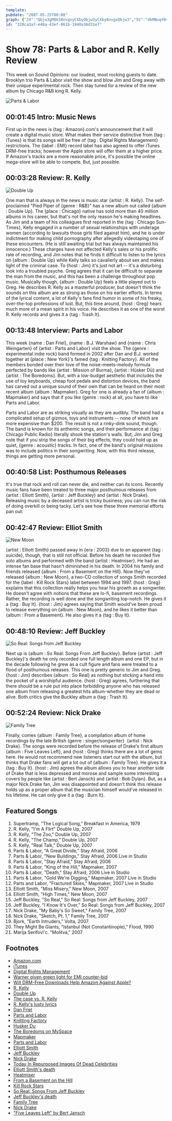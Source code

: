 ```yaml
---
template: 
pubdate: "2007-05-25T00:00"
graph: {"2X":"Qbjw3gM8kS8nvgxyCXbyQbjw3yCXby8nvgxQbjw3","5S":"dkMNuqY0vXMOJ5zdkMNuX6cfddkMNuMOJ5zNGOynNGOynX6cfdBQsAMX6cfdBHm1GBQsAM","N0":"BFchDS2P1FBERiuBFchDS2P1FVOZV1BERiuVOZV1BERiuvkp9JBERiuBHMInBERiuBMlTxBERiuBn8YhBERiuBI0BoBERiuSN41F0eX1OBERiuBERiuP1GC5BERiuByNrwBERiuYFbd2P1GC5S2P1F","1WA":"","1ZB":"CHslUPEbnOCHslUacFR5CHslUX0RVpCHslUzD54eJMRXZacFR597qipBHm1G97qipX6cfd","28A":"Z0UYDbJUZIBQsAMX6cfdBHm1GBQsAM","2FC":"6oR0Pv8ZAOZLpB1v8ZAOv8ZAOwokXb97qipBHm1GX6cfdgMit6"}
id: "320ca3a7-e48a-43ef-861b-1940a36d31e7"
---
```






# Show 78: Parts & Labor and R. Kelly Review

This week on Sound Opinions: our loudest, most rocking guests to date. Brooklyn trio Parts & Labor visit the show and blow Jim and Greg away with their unique experimental rock. Then stay tuned for a review of the new album by Chicago R&B king R. Kelly.

![Parts & Labor](https://static.soundopinions.org/images/2007/partslabor.jpg)



## 00:01:45 Intro: Music News

First up in the news is {tag : Amazon}.com's announcement that it will create a digital music store. What makes their service distinctive from {tag : iTunes} is that its songs will be free of {tag : Digital Rights Management} restrictions. The {label : EMI} record label has also agreed to offer iTunes DRM-free tracks; however the Apple store will offer them at a higher price. If Amazon's tracks are a more reasonable price, it's possible the online mega-store will be able to compete. But, just possible.



## 00:03:28 Review: R. Kelly

![Double Up](https://static.soundopinions.org/assets/78/5S0.jpg)

One man that is always in the news is music star {artist : R. Kelly}. The self-proclaimed "Pied Piper of {genre : R&B}" has a new album out called {album : Double Up}. The {place : Chicago} native has sold more than 40 million albums in his career, but that's not the only reason he's making headlines. As Jim and a team of his colleagues first reported in the {tag : Chicago Sun-Times}, Kelly engaged in a number of sexual relationships with underage women (according to lawsuits those girls filed against him), and he is under indictment for making child pornography after allegedly videotaping one of these encounters. (He is still awaiting trial but has always maintained his innocence.) These charges have not affected Kelly's sales or his prolific rate of recording, and Jim notes that he finds it difficult to listen to the lyrics on {album : Double Up} while Kelly talks so cavalierly about sex and makes light of the criminal case. To {host : Jim} it's just not art -- it's a disturbing look into a troubled psyche. Greg agrees that it can be difficult to separate the man from the music, and this has been a challenge throughout pop music. Musically though, {album : Double Up} feels a little played out to Greg. He describes R. Kelly as a masterful producer, but doesn't think the sounds on this album are as strong as those on his earlier efforts. In terms of the lyrical content, a lot of Kelly's fans find humor in some of his freaky, over-the-top professions of lust. But, this time around, {host : Greg} hears much more of a mean spirit in his voice. He describes it as one of the worst R. Kelly records and gives it a {tag : Trash It}.



## 00:13:48 Interview: Parts and Labor

This week {name : Dan Friel}, {name : B.J. Warshaw} and {name : Chris Weingarten} of {artist : Parts and Labor} visit the show. The {genre : experimental indie rock} band formed in 2002 after Dan and B.J. worked together at {place : New York}'s famed {tag : Knitting Factory}. All of the members bonded over their love of the noise-meets-melody formula perfected by bands like {artist : Mission of Burma}, {artist : Hüsker Dü} and {artist : The Boredoms}. But, with a low-budget aesthetic that includes the use of toy keyboards, cheap foot pedals and distortion devices, the band has carved out a unique sound of their own that can be heard on their most recent album {album : Mapmaker}. Greg for one is already a fan of {album : Mapmaker} and says that if you like {genre : rock} at all, you have to like Parts and Labor.

Parts and Labor are as striking visually as they are audibly. The band had a complicated setup of gizmos, toys and instruments -- none of which are more expensive than $200. The result is not a rinky-dink sound, though. The band is known for its anthemic songs, and their performance at {tag : Chicago Public Radio} literally shook the station's walls. But, Jim and Greg note that if you strip the songs of their big effects, they could hold up as quiet, {genre : acoustic} tracks. In fact, one of the band's original missions was to include politics in their songwriting. Now, with this third release, things are getting more personal.



## 00:40:58 List: Posthumous Releases

It's true that rock and roll can never die, and neither can its icons. Recently music fans have been treated to three major posthumous releases from {artist : Elliott Smith}, {artist : Jeff Buckley} and {artist : Nick Drake}. Releasing music by a deceased artist is tricky business; you can run the risk of doing overkill or being tacky. Let's see how these three memorial efforts pan out:



## 00:42:47 Review: Elliot Smith

![New Moon](https://static.soundopinions.org/assets/78/1ZB0.jpg)

{artist : Elliott Smith} passed away in {era : 2003} due to an apparent {tag : suicide}, though, that is still not official. Before his death he recorded five solo albums and performed with the band {artist : Heatmiser}. He had an intense fan base that hasn't diminished in his death. In 2004 his family and friends released {album : From a Basement on the Hill}. Now they've released {album : New Moon}, a two-CD collection of songs Smith recorded for the {label : Kill Rock Stars} label between 1994 and 1997. {host : Greg} explains that this collection really helps you hear his growth as a songwriter. He doesn't agree with notions that these are lo-fi, basement recordings. Rather, the recording is well done and the songwriting top-notch. He gives it a {tag : Buy It}. {host : Jim} agrees saying that Smith would've been proud to release everything on {album : New Moon}, and he likes it better than {album : From a Basement}. He also gives it a {tag : Buy It}.



## 00:48:10 Review: Jeff Buckley

![So Real: Songs from Jeff Buckley](https://static.soundopinions.org/assets/78/28A0.jpg)

Next up is {album : So Real: Songs From Jeff Buckley}. Before {artist : Jeff Buckley}'s death he only recorded one full length album and one EP, but in the decade following he grew as a cult figure and fans were treated to a flood of posthumous releases. This one is pretty generic to Jim and Greg. {host : Jim} describes {album : So Real} as nothing but sticking a hand into the pocket of a worshipful audience. {host : Greg} agrees, furthering that there should be a rule put into place forbidding anyone who has released one album from releasing a greatest hits album-whether they are dead or alive. Both critics give the Buckley album a {tag : Trash It}.



## 00:52:24 Review: Nick Drake

![Family Tree](https://static.soundopinions.org/assets/78/2FC0.jpg)

Finally, comes {album : Family Tree}, a compilation album of home recordings by the late British {genre : singer/songwriter}  {artist : Nick Drake}. The songs were recorded before the release of Drake's first album {album : Five Leaves Left}, and {host : Greg} thinks there are a lot of gems here. He would not recommend new listeners start out with the album, but thinks that Drake fans will get a lot out of {album : Family Tree}. He gives it a {tag : Buy It}. {host : Jim} agrees the album allows you to hear another side of Drake that is less depressed and morose and sample some interesting covers by people like {artist : Bert Jansch} and {artist : Bob Dylan}. But, as a major Nick Drake fan, Jim was disappointed and doesn't think this release holds up as a proper album that the musician himself would've released in his lifetime. He can only give it a {tag : Burn It}.



## Featured Songs

1. Supertramp, "The Logical Song," Breakfast in America, 1979
2. R. Kelly, "I'm A Flirt" Double Up, 2007
3. R. Kelly, "The Zoo," Double Up, 2007
4. R. Kelly, "The Champ," Double Up, 2007
5. R. Kelly, "Real Talk," Double Up, 2007
6. Parts & Labor, "A Great Divide," Stay Afraid, 2006
7. Parts & Labor, "New Buildings," Stay Afraid, 2006 Live in Studio
8. Parts & Labor, "Stay Afraid," Stay Afraid, 2006
9. Parts & Labor, "King of the Hill," Mapmaker, 2007
10. Parts & Labor, "Death," Stay Afraid, 2006 Live in Studio
11. Parts & Labor, "Gold We're Digging," Mapmaker, 2007 Live in Studio
12. Parts and Labor, "Fractured Skies," Mapmaker, 2007 Live in Studio
13. Elliott Smith, "Miss Misery," New Moon, 2007
14. Elliott Smith, "High Times," New Moon, 2007
15. Jeff Buckley, "So Real," So Real: Songs from Jeff Buckley, 2007
16. Jeff Buckley, "I Know It's Over," So Real: Songs from Jeff Buckley, 2007
17. Nick Drake, "My Baby's So Sweet," Family Tree, 2007
18. Nick Drake, "Sketch, Pt. 1," Family Tree, 2007
19. Bjork, "Earth Intruders," Volta, 2007
20. They Might Be Giants, "Istanbul (Not Constantinople)," Flood, 1990
21. Marija Serifovi'c. "Molitva," 2007



## Footnotes

- [Amazon.com](http://www.amazon.com/)
- [iTunes](http://www.apple.com/itunes/)
- [Digital Rights Management](http://en.wikipedia.org/wiki/Digital_Rights_Management)
- [Warner given green light for EMI counter-bid](http://business.guardian.co.uk/story/0,,2085611,00.html)
- [Will DRM-Free Downloads Help Amazon Against Apple?](http://nymag.com/daily/entertainment/2007/05/will_amazons_drm_free.html)
- [R. Kelly](http://www.r-kelly.com/)
- [Double Up](http://www.amazon.com/Double-Up-R-Kelly/dp/B000P29B3U)
- [The case vs. R. Kelly](http://www.msnbc.msn.com/id/5810090/)
- [R. Kelly's lusty lyrics](http://www.lyricsondemand.com/r/rkellylyrics/sexinthekitchenlyrics.html)
- [Dan Friel](http://www.junkmedia.org/index.php?i=1319)
- [Parts and Labor](http://www.partsandlabor.net/)
- [Knitting Factory](http://www.knittingfactory.com/)
- [Husker Du](http://www.allmusic.com/cg/amg.dll?P=amg&sql=husker+du&x=0&y=0&opt1=1&sourceid=mozilla-search)
- [The Boredoms on MySpace](http://www.myspace.com/boredoms)
- [Mapmaker](http://www.jagjaguwar.com/onesheet.php?cat=JAG103)
- [Parts and Labor](http://www.allmusic.com/cg/amg.dll?p=amg&sql=11:kvfixq8aldje)
- [Elliott Smith](http://www.sweetadeline.net/)
- [Jeff Buckley](http://www.jeffbuckley.com/)
- [Nick Drake](http://www.nickdrake.com/)
- [Today In Repurposed Images Of Dead Celebrities](http://idolator.com/tunes/advertising/today-in-repurposed-images-of-dead-celebrities-kurt-cobain-doc-marten+wearing-angel-261663.php)
- [Elliott Smith's death](http://en.wikipedia.org/wiki/Elliott_smith#Death_and_reactions)
- [Heatmiser](http://www.allmusic.com/cg/amg.dll?p=amg&sql=11:hzfexq85ldke)
- [From a Basement on the Hill](http://www.metacritic.com/music/artists/smithelliott/fromabasementonthehill?q=from%20a%20basement)
- [Kill Rock Stars](http://www.killrockstars.com/)
- [So Real: Songs From Jeff Buckley](http://www.amazon.com/So-Real-Songs-Jeff-Buckley/dp/B000NOK9YK)
- [Jeff Buckley's death](http://en.wikipedia.org/wiki/Jeff_Buckley#Death)
- [Family Tree](http://www.amazon.co.uk/Family-Tree-Nick-Drake/dp/B000PFU7O4)
- [Nick Drake](http://www.allmusic.com/cg/amg.dll?P=amg&sql=nick+drake&x=0&y=0&opt1=1&sourceid=mozilla-search)
- ["Five Leaves Left" by Bert Jansch](http://en.wikipedia.org/wiki/Five_Leaves_Left)